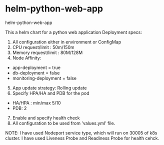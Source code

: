 # helm-python-web-app
helm-python-web-app

This a helm chart for a python web application
Deployment specs:
1. All configuration either in environment or ConfigMap 
2. CPU request/limit : 50m/150m
3. Memory request/limit : 80M/128M
4. Node Affinity:
- app-deployment = true
- db-deployment = false
- monitoring-deployment = false
5. App update strategy: Rolling update 
6. Specify HPA/HA and PDB for the pod
- HA/HPA : min/max 5/10
- PDB: 2
7. Enable and specify health check
8. All configuration to be used from 'values.yml' file.


NOTE: I have used Nodeport service type, which will run on 30005 of k8s cluster. I have used Liveness Probe and Readiness Probe for health cehck.
